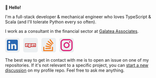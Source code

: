 **:rocket: Hello!**

I'm a full-stack developer & mechanical engineer who loves TypeScript & Scala (and I'll tolerate Python every so often).

I work as a consultant in the financial sector at [Galatea Associates](http://www.galatea-associates.com/).

[![LinkedIn](linkedin.png)](https://linkedin.com/in/ian-sanders) &nbsp;
[![NPM](npm.png)](https://www.npmjs.com/~iansan5653) &nbsp;
[![Stack Overflow](stack-overflow.png)](https://stackoverflow.com/users/1243041/ian?tab=profile) &nbsp;
[![Instagram](instagram.png)](https://www.instagram.com/iansan5653/) &nbsp;

The best way to get in contact with me is to open an issue on one of my repositories. If it's not relevant to a specific project, you can [start a new discussion](https://github.com/iansan5653/iansan5653/discussions/new) on my profile repo. Feel free to ask me anything.

